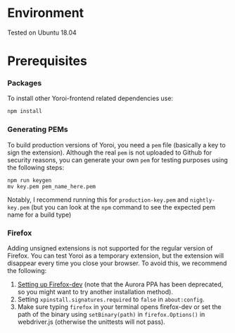 # Environment

Tested on Ubuntu 18.04

# Prerequisites

### Packages
To install other Yoroi-frontend related dependencies use:
```bash
npm install
```

### Generating PEMs

To build production versions of Yoroi, you need a `pem` file (basically a key to sign the extension).
Although the real `pem` is not uploaded to Github for security reasons, you can generate your own `pem` for testing purposes using the following steps:

```
npm run keygen
mv key.pem pem_name_here.pem
```

Notably, I recommend running this for `production-key.pem` and `nightly-key.pem` (but you can look at the `npm` command to see the expected pem name for a build type)

### Firefox

Adding unsigned extensions is not supported for the regular version of Firefox.
You can test Yoroi as a temporary extension, but the extension will disappear every time you close your browser.
To avoid this, we recommend the following:
1) [Setting up Firefox-dev](https://askubuntu.com/questions/548003/how-do-i-install-the-firefox-developer-edition) (note that the Aurora PPA has been deprecated, so you might want to try another installation method).
2) Setting `xpinstall.signatures.required` to `false` in `about:config`.
3) Make sure typing `firefox` in your terminal opens firefox-dev or set the path of the binary using `setBinary(path)` in `firefox.Options()` in webdriver.js (otherwise the unittests will not pass).
